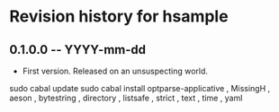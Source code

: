 # Revision history for hsample

## 0.1.0.0 -- YYYY-mm-dd

* First version. Released on an unsuspecting world.

sudo cabal update 
sudo cabal install 
                       optparse-applicative
                       , MissingH
                       , aeson
                       , bytestring
                       , directory
                       , listsafe
                       , strict
                       , text
                       , time
                       , yaml
